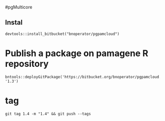 #pgMulticore

## Instal

```
devtools::install_bitbucket("bnoperator/pgpamcloud")
```

# Publish a package on pamagene R repository

```
bntools::deployGitPackage('https://bitbucket.org/bnoperator/pgpamcloud.git', '1.3')
```
# tag
```
git tag 1.4 -m "1.4" && git push --tags
